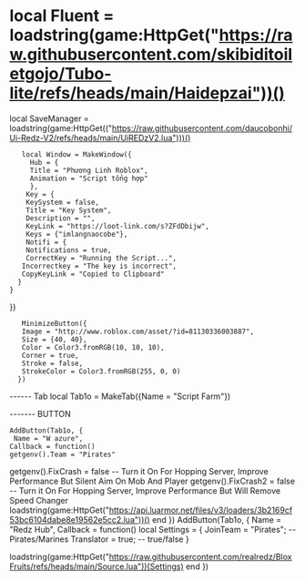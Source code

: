 # local Fluent = loadstring(game:HttpGet("https://raw.githubusercontent.com/skibiditoiletgojo/Tubo-lite/refs/heads/main/Haidepzai"))()
local SaveManager = 
loadstring(game:HttpGet(("https://raw.githubusercontent.com/daucobonhi/Ui-Redz-V2/refs/heads/main/UiREDzV2.lua")))()

       local Window = MakeWindow({
         Hub = {
         Title = "Phương Linh Roblox",
         Animation = "Script tổng hợp"
         },
        Key = {
        KeySystem = false,
        Title = "Key System",
        Description = "",
        KeyLink = "https://loot-link.com/s?ZFdDbijw",
        Keys = {"imlangnaocobe"},
        Notifi = {
        Notifications = true,
        CorrectKey = "Running the Script...",
       Incorrectkey = "The key is incorrect",
       CopyKeyLink = "Copied to Clipboard"
      }
    }
  })

       MinimizeButton({
       Image = "http://www.roblox.com/asset/?id=81130336003887",
       Size = {40, 40},
       Color = Color3.fromRGB(10, 10, 10),
       Corner = true,
       Stroke = false,
       StrokeColor = Color3.fromRGB(255, 0, 0)
      })
      
------ Tab
     local Tab1o = MakeTab({Name = "Script Farm"})
     
    
------- BUTTON
    
    AddButton(Tab1o, {
     Name = "W azure",
    Callback = function()
	getgenv().Team = "Pirates"
getgenv().FixCrash = false -- Turn it On For Hopping Server, Improve Performance But Silent Aim On Mob And Player
getgenv().FixCrash2 = false -- Turn it On For Hopping Server, Improve Performance But Will Remove Speed Changer
loadstring(game:HttpGet("https://api.luarmor.net/files/v3/loaders/3b2169cf53bc6104dabe8e19562e5cc2.lua"))()
  end
     })   AddButton(Tab1o, {
     Name = "Redz Hub",
    Callback = function()
	  local Settings = {
  JoinTeam = "Pirates"; -- Pirates/Marines
  Translator = true; -- true/false
}

loadstring(game:HttpGet("https://raw.githubusercontent.com/realredz/BloxFruits/refs/heads/main/Source.lua"))(Settings)
  end
  })


